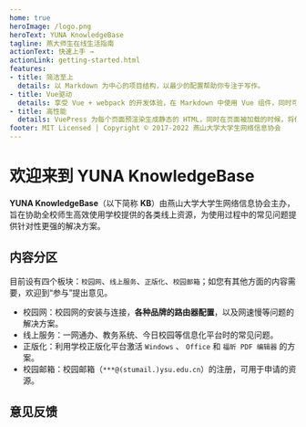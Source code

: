 ```yaml
---
home: true
heroImage: /logo.png
heroText: YUNA KnowledgeBase
tagline: 燕大师生在线生活指南
actionText: 快速上手 →
actionLink: getting-started.html
features:
- title: 简洁至上
  details: 以 Markdown 为中心的项目结构，以最少的配置帮助你专注于写作。
- title: Vue驱动
  details: 享受 Vue + webpack 的开发体验，在 Markdown 中使用 Vue 组件，同时可以使用 Vue 来开发自定义主题。
- title: 高性能
  details: VuePress 为每个页面预渲染生成静态的 HTML，同时在页面被加载的时候，将作为 SPA 运行。
footer: MIT Licensed | Copyright © 2017-2022 燕山大学大学生网络信息协会
---
```


# 欢迎来到 **YUNA KnowledgeBase**

**YUNA KnowledgeBase**（以下简称 **KB**）由燕山大学大学生网络信息协会主办，旨在协助全校师生高效使用学校提供的各类线上资源，为使用过程中的常见问题提供针对性更强的解决方案。

## 内容分区

目前设有四个板块：`校园网`、`线上服务`、`正版化`、`校园邮箱`；如您有其他方面的内容需要，欢迎到“参与”提出意见。

- 校园网：校园网的安装与连接，**各种品牌的路由器配置**，以及网速慢等问题的解决方案。
- 线上服务：一网通办、教务系统、今日校园等信息化平台时的常见问题。
- 正版化：利用学校正版化平台激活 `Windows` 、 `Office` 和 `福昕 PDF 编辑器` 的方案。
- 校园邮箱：校园邮箱（`***@(stumail.)ysu.edu.cn`）的注册，可用于申请的资源。

## 意见反馈

